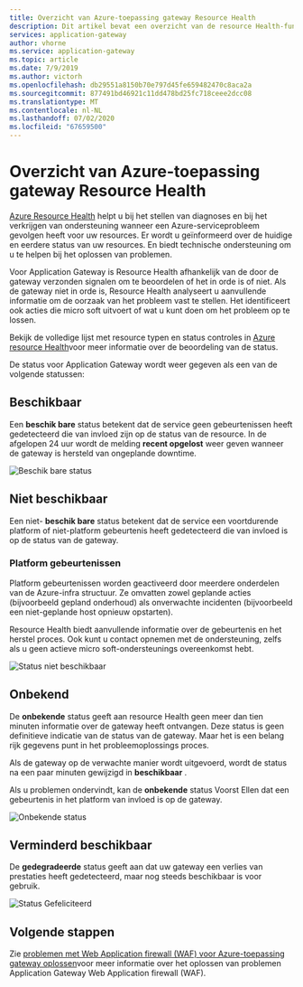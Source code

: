 ```yaml
---
title: Overzicht van Azure-toepassing gateway Resource Health
description: Dit artikel bevat een overzicht van de resource Health-functie voor Azure-toepassing gateway
services: application-gateway
author: vhorne
ms.service: application-gateway
ms.topic: article
ms.date: 7/9/2019
ms.author: victorh
ms.openlocfilehash: db29551a8150b70e797d45fe659482470c8aca2a
ms.sourcegitcommit: 877491bd46921c11dd478bd25fc718ceee2dcc08
ms.translationtype: MT
ms.contentlocale: nl-NL
ms.lasthandoff: 07/02/2020
ms.locfileid: "67659500"
---
```

# <a name="azure-application-gateway-resource-health-overview"></a>Overzicht van Azure-toepassing gateway Resource Health

[Azure Resource Health](../service-health/resource-health-overview.md) helpt u bij het stellen van diagnoses en bij het verkrijgen van ondersteuning wanneer een Azure-serviceprobleem gevolgen heeft voor uw resources. Er wordt u geïnformeerd over de huidige en eerdere status van uw resources. En biedt technische ondersteuning om u te helpen bij het oplossen van problemen.

Voor Application Gateway is Resource Health afhankelijk van de door de gateway verzonden signalen om te beoordelen of het in orde is of niet. Als de gateway niet in orde is, Resource Health analyseert u aanvullende informatie om de oorzaak van het probleem vast te stellen. Het identificeert ook acties die micro soft uitvoert of wat u kunt doen om het probleem op te lossen.

Bekijk de volledige lijst met resource typen en status controles in [Azure resource Health](../service-health/resource-health-checks-resource-types.md#microsoftnetworkapplicationgateways)voor meer informatie over de beoordeling van de status.


De status voor Application Gateway wordt weer gegeven als een van de volgende statussen:

## <a name="available"></a>Beschikbaar

Een **beschik bare** status betekent dat de service geen gebeurtenissen heeft gedetecteerd die van invloed zijn op de status van de resource. In de afgelopen 24 uur wordt de melding **recent opgelost** weer geven wanneer de gateway is hersteld van ongeplande downtime.

![Beschik bare status](media/resource-health-overview/available-full.png)

## <a name="unavailable"></a>Niet beschikbaar

Een niet- **beschik bare** status betekent dat de service een voortdurende platform of niet-platform gebeurtenis heeft gedetecteerd die van invloed is op de status van de gateway.

### <a name="platform-events"></a>Platform gebeurtenissen

Platform gebeurtenissen worden geactiveerd door meerdere onderdelen van de Azure-infra structuur. Ze omvatten zowel geplande acties (bijvoorbeeld gepland onderhoud) als onverwachte incidenten (bijvoorbeeld een niet-geplande host opnieuw opstarten).

Resource Health biedt aanvullende informatie over de gebeurtenis en het herstel proces. Ook kunt u contact opnemen met de ondersteuning, zelfs als u geen actieve micro soft-ondersteunings overeenkomst hebt.

![Status niet beschikbaar](media/resource-health-overview/unavailable.png)

## <a name="unknown"></a>Onbekend

De **onbekende** status geeft aan resource Health geen meer dan tien minuten informatie over de gateway heeft ontvangen. Deze status is geen definitieve indicatie van de status van de gateway. Maar het is een belang rijk gegevens punt in het probleemoplossings proces.

Als de gateway op de verwachte manier wordt uitgevoerd, wordt de status na een paar minuten gewijzigd in **beschikbaar** .

Als u problemen ondervindt, kan de **onbekende** status Voorst Ellen dat een gebeurtenis in het platform van invloed is op de gateway.

![Onbekende status](media/resource-health-overview/unknown.png)

## <a name="degraded"></a>Verminderd beschikbaar

De **gedegradeerde** status geeft aan dat uw gateway een verlies van prestaties heeft gedetecteerd, maar nog steeds beschikbaar is voor gebruik.

![Status Gefeliciteerd](media/resource-health-overview/degraded.png)

## <a name="next-steps"></a>Volgende stappen

Zie [problemen met Web Application firewall (WAF) voor Azure-toepassing gateway oplossen](web-application-firewall-troubleshoot.md)voor meer informatie over het oplossen van problemen Application Gateway Web Application firewall (WAF).